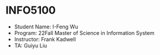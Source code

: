# INFO5100
- Student Name: I-Feng Wu
- Program: 22Fall Master of Science in Information System
- Instructor: Frank Kadwell
- TA: Guiyu Liu
